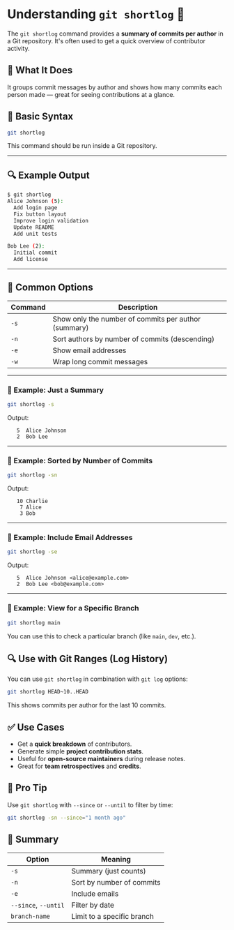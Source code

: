 # Understanding `git shortlog` 🧾

The `git shortlog` command provides a **summary of commits per author** in a Git repository. It's often used to get a quick overview of contributor activity.


## 📘 What It Does

It groups commit messages by author and shows how many commits each person made — great for seeing contributions at a glance.

## 📌 Basic Syntax

```bash
git shortlog
```

This command should be run inside a Git repository.

---

## 🔍 Example Output

```bash
$ git shortlog
Alice Johnson (5):
  Add login page
  Fix button layout
  Improve login validation
  Update README
  Add unit tests

Bob Lee (2):
  Initial commit
  Add license
```

---

## 🧪 Common Options

| Command | Description |
|--------|-------------|
| `-s` | Show only the number of commits per author (summary) |
| `-n` | Sort authors by number of commits (descending) |
| `-e` | Show email addresses |
| `-w` | Wrap long commit messages |

---

### 🔹 Example: Just a Summary

```bash
git shortlog -s
```

Output:

```
   5  Alice Johnson
   2  Bob Lee
```

---

### 🔹 Example: Sorted by Number of Commits

```bash
git shortlog -sn
```

Output:

```
   10 Charlie
    7 Alice
    3 Bob
```

---

### 🔹 Example: Include Email Addresses

```bash
git shortlog -se
```

Output:

```
   5  Alice Johnson <alice@example.com>
   2  Bob Lee <bob@example.com>
```

---

### 🔹 Example: View for a Specific Branch

```bash
git shortlog main
```

You can use this to check a particular branch (like `main`, `dev`, etc.).



## 🔍 Use with Git Ranges (Log History)

You can use `git shortlog` in combination with `git log` options:

```bash
git shortlog HEAD~10..HEAD
```

This shows commits per author for the last 10 commits.

## ✅ Use Cases

- Get a **quick breakdown** of contributors.
- Generate simple **project contribution stats**.
- Useful for **open-source maintainers** during release notes.
- Great for **team retrospectives** and **credits**.



## 🧠 Pro Tip

Use `git shortlog` with `--since` or `--until` to filter by time:

```bash
git shortlog -sn --since="1 month ago"
```

## 🧭 Summary

| Option | Meaning |
|--------|---------|
| `-s` | Summary (just counts) |
| `-n` | Sort by number of commits |
| `-e` | Include emails |
| `--since`, `--until` | Filter by date |
| `branch-name` | Limit to a specific branch |

